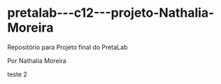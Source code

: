 # pretalab---c12---projeto-Nathalia-Moreira
Repositório para Projeto final do PretaLab 

Por Nathalia Moreira 

teste 2
